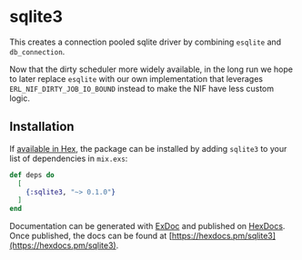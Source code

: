 # sqlite3
This creates a connection pooled sqlite driver by combining `esqlite` and `db_connection`.

Now that the dirty scheduler more widely available, in the long run we hope to later replace `esqlite` with
our own implementation that leverages `ERL_NIF_DIRTY_JOB_IO_BOUND` instead to make the NIF have less custom logic.

## Installation

If [available in Hex](https://hex.pm/docs/publish), the package can be installed
by adding `sqlite3` to your list of dependencies in `mix.exs`:

```elixir
def deps do
  [
    {:sqlite3, "~> 0.1.0"}
  ]
end
```

Documentation can be generated with [ExDoc](https://github.com/elixir-lang/ex_doc)
and published on [HexDocs](https://hexdocs.pm). Once published, the docs can
be found at [https://hexdocs.pm/sqlite3](https://hexdocs.pm/sqlite3).

